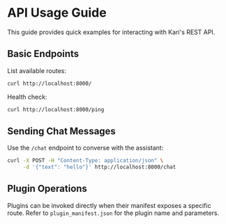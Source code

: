 # API Usage Guide

This guide provides quick examples for interacting with Kari's REST API.

## Basic Endpoints

List available routes:
```bash
curl http://localhost:8000/
```

Health check:
```bash
curl http://localhost:8000/ping
```

## Sending Chat Messages

Use the `/chat` endpoint to converse with the assistant:
```bash
curl -X POST -H "Content-Type: application/json" \
     -d '{"text": "hello"}' http://localhost:8000/chat
```

## Plugin Operations

Plugins can be invoked directly when their manifest exposes a specific route. Refer to `plugin_manifest.json` for the plugin name and parameters.


